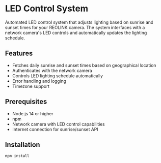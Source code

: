 # LED Control System

Automated LED control system that adjusts lighting based on sunrise and sunset times for your REOLINK camera. The system interfaces with a network camera's LED controls and automatically updates the lighting schedule.

## Features

- Fetches daily sunrise and sunset times based on geographical location
- Authenticates with the network camera
- Controls LED lighting schedule automatically
- Error handling and logging
- Timezone support

## Prerequisites

- Node.js 14 or higher
- npm
- Network camera with LED control capabilities
- Internet connection for sunrise/sunset API

## Installation

```bash
npm install
